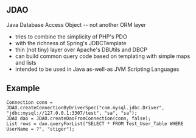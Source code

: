 ## JDAO

Java Database Access Object -- not another ORM layer

* tries to combine the simplicity of PHP's PDO
* with the richness of Spring's JDBCTemplate
* thin (not tiny) layer over Apache's DBUtils and DBCP
* can build common query code based on templating with simple maps and lists
* intended to be used in Java as-well-as JVM Scripting Languages

## Example

    Connection conn = JDAO.createConnectionByDriverSpec("com.mysql.jdbc.Driver", "jdbc:mysql://127.0.0.1:3307/test", "sa", "sa");
    JDAO dao = JDAO.createDaoFromConnection(conn, false);
    List rows = dao.queryForList("SELECT * FROM Test_User_Table WHERE UserName = ?", "stiger");